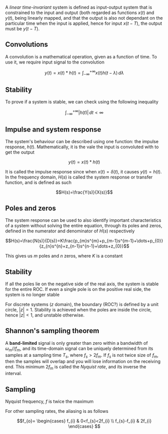 A *linear time-invariant* system is defined as input-output system that is constrained to the input and output (both regarded as functions $x(t)$ and $y(t)$, being linearly mapped, and that the output is also not dependant on the particular time when the input is applied, hence for input $x(t-T)$, the output must be $y(t-T)$.

## Convolutions

A convolution is a mathematical operation, given as a function of time. To use it, we require input signal to the convolution

$$y(t)=x(t)*h(t)=\int_{-\infty}^{+\infty}{x(t)h(t-\lambda)\,d\lambda}$$

## Stability

To prove if a system is stable, we can check using the following inequality

$$\int_{-\infty}^{+\infty}{|h(t)|\,dt}<\infty$$

## Impulse and system response

The system's behaviour can be described using one function: the impulse response, $h(t)$. Mathematically, it is the vale the input is convoluted with to get the output

$$y(t)=x(t)*h(t)$$

It is called the impulse response since when $x(t)=\delta(t)$, it causes $y(t)=h(t)$. In the frequency domain, $H(s)$ is called the system response or transfer function, and is defined as such

$$H(s)=\frac{Y(s)}{X(s)}$$

## Poles and zeros

The system response can be used to also identify important characteristics of a system without solving the entire equation, through its poles and zeros, defined in the numerator and denominator of $H(s)$ respectively

$$H(s)=\frac{N(s)}{D(s)}=K\frac{p_{m}s^{m}+p_{m-1}s^{m-1}+\dots+p_{0}}{z_{n}s^{n}+z_{n-1}s^{n-1}+\dots+z_{0}}$$

This gives us $m$ poles and $n$ zeros, where $K$ is a constant

## Stability

If all the poles lie on the negative side of the real axis, the system is stable for the entire ROC. If even a single pole is on the positive real side, the system is no longer stable

For discrete systems ($z$ domain), the boundary (ROC?) is defined by a unit circle, $|z|=1$. Stability is achieved when the poles are inside the circle, hence $|z|<1$, and unstable otherwise.

## Shannon's sampling theorem

A **band-limited** signal is only greater than zero within a bandwidth of $\omega_{m}//f_{m}$, and its time-domain signal can be uniquely determined from its samples at a sampling time $T_{s}$, where $f_{s}>2f_{m}$. If $f_{s}$ is not twice size of $f_{m}$, then the samples will overlap and you will lose information on the receiving end. This minimum $2f_{m}$ is called the *Nyquist rate*, and its inverse the interval.
## Sampling

Nyquist frequency, $f$ is twice the maximum 

For other sampling rates, the aliasing is as follows

$$f_{o}=
\begin{cases}
f_{i} & 0<f_{s}<2f_{i} \\
f_{s}-f_{i} & 2f_{i}
\end{cases}
$$